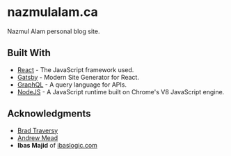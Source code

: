 # nazmulalam.ca

Nazmul Alam personal blog site.

## Built With

- [React](https://reactjs.org/) - The JavaScript framework used.
- [Gatsby](https://www.gatsbyjs.org/) - Modern Site Generator for React.
- [GraphQL](https://graphql.org/) - A query language for APIs.
- [NodeJS](https://nodejs.org/) - A JavaScript runtime built on Chrome's V8 JavaScript engine.



## Acknowledgments

- [Brad Traversy](https://github.com/bradtraversy)
- [Andrew Mead](https://github.com/andrewjmead)
- **Ibas Majid** of [ibaslogic.com](https://ibaslogic.com/)
